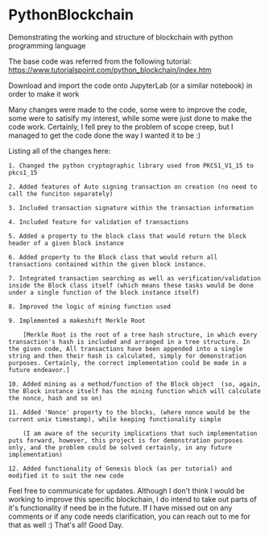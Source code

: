 # PythonBlockchain
 Demonstrating the working and structure of blockchain with python programming language

The base code was referred from the following tutorial:
https://www.tutorialspoint.com/python_blockchain/index.htm

Download and import the code onto JupyterLab (or a similar notebook) in order to make it work

Many changes were made to the code, some were to improve the code, some were to satisify my interest, while some were just done to make the code work. Certainly, I fell prey to the problem of scope creep, but I managed to get the code done the way I wanted it to be :)

Listing all of the changes here:


	1. Changed the python cryptographic library used from PKCS1_V1_15 to pkcs1_15
 
	2. Added features of Auto signing transaction on creation (no need to call the funciton separately)
 
	3. Included transaction signature within the transaction information
 
	4. Included feature for validation of transactions
 
	5. Added a property to the block class that would return the block header of a given block instance
 
	6. Added property to the Block class that would return all transactions contained within the given block instance.
 
	7. Integrated transaction searching as well as verification/validation inside the Block class itself (which means these tasks would be done under a single function of the block instance itself)
 
	8. Improved the logic of mining function used
 
	9. Implemented a makeshift Merkle Root 
 
 		[Merkle Root is the root of a tree hash structure, in which every transaction's hash is included and arranged in a tree structure. In the given code, All transactions have been appended into a single string and then their hash is calculated, simply for demonstration purposes. Certainly, the correct implementation could be made in a future endeavor.]
   
	10. Added mining as a method/function of the Block object  (so, again, the Block instance itself has the mining function which will calculate the nonce, hash and so on)
 
	11. Added 'Nonce' property to the blocks, (where nonce would be the current unix timestamp), while keeping functionality simple 
 
		(I am aware of the security implications that such implementation puts forward, however, this project is for demonstration purposes only, and the problem could be solved certainly, in any future implementation)
  
	12. Added functionality of Genesis block (as per tutorial) and modified it to suit the new code
 

Feel free to communicate for updates. Although I don't think I would be working to improve this specific blockchain, I do intend to take out parts of it's functionality if need be in the future. If I have missed out on any comments or if any code needs clarification, you can reach out to me for that as well :)
That's all! Good Day.
